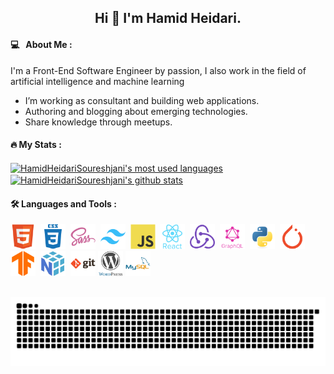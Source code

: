 <div id="header" align="center">
  <h2> Hi 👋 I'm Hamid Heidari.</h2>
</div>

#### 💻 &nbsp; About Me :
I'm a Front-End Software Engineer by passion, I also work in the field of artificial intelligence and machine learning
- I’m working as consultant and building web applications.
- Authoring and blogging about emerging technologies.
- Share knowledge through meetups.

#### :fire: My Stats :

<a href="https://github.com/HamidHeidariSoureshjani">
  <img align="center" src="https://github-readme-stats.vercel.app/api/top-langs/?username=HamidHeidariSoureshjani&theme=dark&count_private=true&layout=compact" width="205" alt="HamidHeidariSoureshjani's most used languages" />
</a>
<a href="https://github.com/HamidHeidariSoureshjani">
 <img align="center" src="https://github-readme-stats.vercel.app/api?username=HamidHeidariSoureshjani&show_icons=true&theme=dark&line_height=27&include_all_commits=true&count_private=true&hide=issues,prs,contribs" width="300" alt="HamidHeidariSoureshjani's github stats"/>
</a>

#### :hammer_and_wrench: Languages and Tools :
<div>
  <img src="https://github.com/devicons/devicon/blob/master/icons/html5/html5-original.svg" title="HTML5" alt="HTML" width="40" height="40"/>&nbsp;
  <img src="https://github.com/devicons/devicon/blob/master/icons/css3/css3-plain-wordmark.svg"  title="CSS3" alt="CSS" width="40" height="40"/>&nbsp;
  <img src="https://github.com/devicons/devicon/blob/master/icons/sass/sass-original.svg"  title="CSS3" alt="CSS" width="40" height="40"/>&nbsp;
  <img src="https://github.com/devicons/devicon/blob/master/icons/tailwindcss/tailwindcss-plain.svg"  title="CSS3" alt="CSS" width="40" height="40"/>&nbsp;
  <img src="https://github.com/devicons/devicon/blob/master/icons/javascript/javascript-original.svg" title="JavaScript" alt="JavaScript" width="40" height="40"/>&nbsp;
  <img src="https://github.com/devicons/devicon/blob/master/icons/react/react-original-wordmark.svg" title="React" alt="React" width="40" height="40"/>&nbsp;
  <img src="https://github.com/devicons/devicon/blob/master/icons/redux/redux-original.svg" title="Redux" alt="Redux " width="40" height="40"/>&nbsp;
  <img src="https://github.com/devicons/devicon/blob/master/icons/graphql/graphql-plain-wordmark.svg" title="GraphQL" alt="GraphQL" width="40" height="40"/>&nbsp;
  <img src="https://github.com/devicons/devicon/blob/master/icons/python/python-original.svg" title="NodeJS" alt="NodeJS" width="40" height="40"/>&nbsp;
  <img src="https://github.com/devicons/devicon/blob/master/icons/pytorch/pytorch-original.svg" title="NodeJS" alt="NodeJS" width="40" height="40"/>&nbsp;
  <img src="https://github.com/devicons/devicon/blob/master/icons/tensorflow/tensorflow-original.svg" title="NodeJS" alt="NodeJS" width="40" height="40"/>&nbsp;
  <img src="https://github.com/devicons/devicon/blob/master/icons/numpy/numpy-original.svg" title="NodeJS" alt="NodeJS" width="40" height="40"/>&nbsp;
  <img src="https://github.com/devicons/devicon/blob/master/icons/git/git-original-wordmark.svg" title="Git" **alt="Git" width="40" height="40"/>
  <img src="https://github.com/devicons/devicon/blob/master/icons/wordpress/wordpress-original.svg" title="Git" **alt="Git" width="40" height="40"/>
  <img src="https://github.com/devicons/devicon/blob/master/icons/mysql/mysql-original-wordmark.svg" title="MySQL"  alt="MySQL" width="40" height="40"/>&nbsp;
</div>
<br>

![Snake animation](https://github.com/HamidHeidariSoureshjani/Snake/blob/main/github-contribution-grid-snake.svg)

<br>

